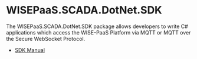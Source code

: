 # WISEPaaS.SCADA.DotNet.SDK

The WISEPaaS.SCADA.DotNet.SDK package allows developers to write C# applications which access the WISE-PaaS Platform via MQTT or MQTT over the Secure WebSocket Protocol.

* [SDK Manual](https://advwacloud.gitbooks.io/wise-paas-scada-edge-sdk-manual "SDK Manual")
